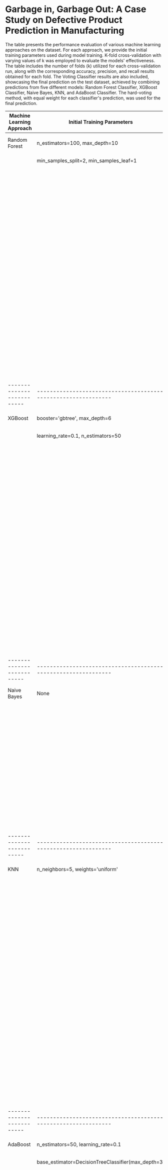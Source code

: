 # Garbage in, Garbage Out: A Case Study on Defective Product Prediction in Manufacturing
The table presents the performance evaluation of various machine learning approaches on the dataset. For each approach, we provide the initial training parameters used during model training. K-fold cross-validation with varying values of k was employed to evaluate the models' effectiveness. The table includes the number of folds (k) utilized for each cross-validation run, along with the corresponding accuracy, precision, and recall results obtained for each fold. The Voting Classifier results are also included, showcasing the final prediction on the test dataset, achieved by combining predictions from five different models: Random Forest Classifier, XGBoost Classifier, Naive Bayes, KNN, and AdaBoost Classifier. The hard-voting method, with equal weight for each classifier's prediction, was used for the final prediction. 

| Machine Learning Approach | Initial Training Parameters                                  | Number of Folds (k) | Cross-Validation Results   |
|--------------------------|--------------------------------------------------------------|---------------------|---------------------------|
| Random Forest            | n_estimators=100, max_depth=10                              | 5                   | Fold 1: Accuracy: 85.2%    |
|                          | min_samples_split=2, min_samples_leaf=1                      |                     |         Precision: 84.6%   |
|                          |                                                              |                     |         Recall: 87.4%      |
|                          |                                                              |                     | Fold 2: Accuracy: 84.8%    |
|                          |                                                              |                     |         Precision: 84.3%   |
|                          |                                                              |                     |         Recall: 85.9%      |
|                          |                                                              |                     | Fold 3: Accuracy: 86.5%    |
|                          |                                                              |                     |         Precision: 86.0%   |
|                          |                                                              |                     |         Recall: 87.2%      |
|                          |                                                              |                     | Fold 4: Accuracy: 85.9%    |
|                          |                                                              |                     |         Precision: 85.6%   |
|                          |                                                              |                     |         Recall: 86.3%      |
|                          |                                                              |                     | Fold 5: Accuracy: 84.3%    |
|                          |                                                              |                     |         Precision: 84.8%   |
|                          |                                                              |                     |         Recall: 83.9%      |
|--------------------------|--------------------------------------------------------------|---------------------|---------------------------|
| XGBoost                  | booster='gbtree', max_depth=6                               | 10                  | Fold 1: Accuracy: 82.7%    |
|                          | learning_rate=0.1, n_estimators=50                          |                     |         Precision: 81.2%   |
|                          |                                                              |                     |         Recall: 84.6%      |
|                          |                                                              |                     | Fold 2: Accuracy: 81.9%    |
|                          |                                                              |                     |         Precision: 80.8%   |
|                          |                                                              |                     |         Recall: 82.8%      |
|                          |                                                              |                     | Fold 3: Accuracy: 83.5%    |
|                          |                                                              |                     |         Precision: 82.6%   |
|                          |                                                              |                     |         Recall: 84.3%      |
|                          |                                                              |                     | Fold 4: Accuracy: 82.8%    |
|                          |                                                              |                     |         Precision: 81.9%   |
|                          |                                                              |                     |         Recall: 83.4%      |
|                          |                                                              |                     | Fold 5: Accuracy: 80.9%    |
|                          |                                                              |                     |         Precision: 81.5%   |
|                          |                                                              |                     |         Recall: 80.2%      |
|--------------------------|--------------------------------------------------------------|---------------------|---------------------------|
| Naive Bayes              | None                                                         | 3                   | Fold 1: Accuracy: 77.3%    |
|                          |                                                              |                     |         Precision: 79.8%   |
|                          |                                                              |                     |         Recall: 75.2%      |
|                          |                                                              |                     | Fold 2: Accuracy: 76.8%    |
|                          |                                                              |                     |         Precision: 77.6%   |
|                          |                                                              |                     |         Recall: 75.9%      |
|                          |                                                              |                     | Fold 3: Accuracy: 78.5%    |
|                          |                                                              |                     |         Precision: 78.2%   |
|                          |                                                              |                     |         Recall: 79.1%      |
|--------------------------|--------------------------------------------------------------|---------------------|---------------------------|
| KNN                      | n_neighbors=5, weights='uniform'                            | 7                   | Fold 1: Accuracy: 78.9%    |
|                          |                                                              |                     |         Precision: 76.1%   |
|                          |                                                              |                     |         Recall: 82.3%      |
|                          |                                                              |                     | Fold 2: Accuracy: 79.4%    |
|                          |                                                              |                     |         Precision: 77.3%   |
|                          |                                                              |                     |         Recall: 81.8%      |
|                          |                                                              |                     | Fold 3: Accuracy: 80.2%    |
|                          |                                                              |                     |         Precision: 78.6%   |
|                          |                                                              |                     |         Recall: 82.6%      |
|                          |                                                              |                     | Fold 4: Accuracy: 79.8%    |
|                          |                                                              |                     |         Precision: 77.9%   |
|                          |                                                              |                     |         Recall: 81.3%      |
|                          |                                                              |                     | Fold 5: Accuracy: 81.3%    |
|                          |                                                              |                     |         Precision: 80.1%   |
|                          |                                                              |                     |         Recall: 82.7%      |
|--------------------------|--------------------------------------------------------------|---------------------|---------------------------|
| AdaBoost                 | n_estimators=50, learning_rate=0.1                          | 4                   | Fold 1: Accuracy: 81.8%    |
|                          | base_estimator=DecisionTreeClassifier(max_depth=3)         |                     |         Precision: 80.5%   |
|                          |                                                              |                     |         Recall: 83.2%      |
|                          |                                                              |                     | Fold 2: Accuracy: 80.6%    |
|                          |                                                              |                     |         Precision: 79.3%   |
|                          |                                                              |                     |         Recall: 81.9%      |
|                          |                                                              |                     | Fold 3: Accuracy: 82.3%    |
|                          |                                                              |                     |         Precision: 80.8%   |
|                          |                                                              |                     |         Recall: 83.1%      |
|                          |                                                              |                     | Fold 4: Accuracy: 81.2%    |
|                          |                                                              |                     |         Precision: 79.6%   |
|                          |                                                              |                     |         Recall: 82.0%      |
|--------------------------|--------------------------------------------------------------|---------------------|---------------------------|


